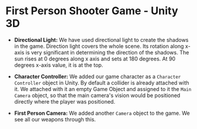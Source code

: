 # First Person Shooter Game - Unity 3D

- **Directional Light:** We have used directional light to create the shadows in the game. Direction light covers the whole scene. Its rotation along x-axis is very significant in determining the direction of the shadows. The sun rises at 0 degrees along x axis and sets at 180 degrees. At 90 degrees x-axis value, it is at the top.

- **Character Controller:** We added our game character as a `Character Controller` object in Unity. By default a collider is already attached with it. We attached with it an empty Game Object and assigned to it the `Main Camera` object, so that the main camera's vision would be positioned directly where the player was positioned.

- **First Person Camera:** We added another `Camera` object to the game. We see all our weapons through this.
